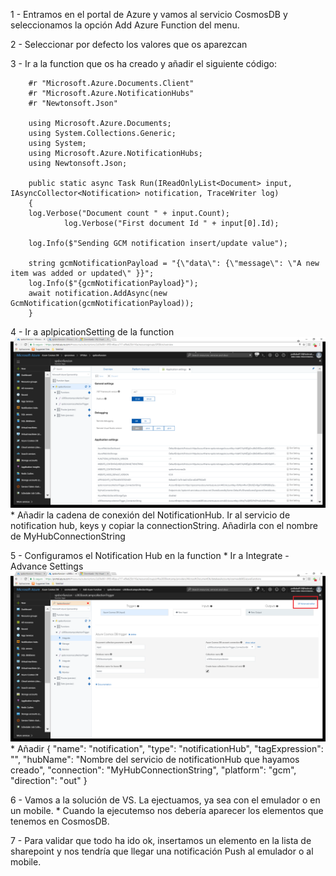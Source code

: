1 - Entramos en el portal de Azure y vamos al servicio CosmosDB y seleccionamos la opción Add Azure Function del menu.

2 - Seleccionar por defecto los valores que os aparezcan

3 - Ir a la function que os ha creado y añadir el siguiente código:

        #r "Microsoft.Azure.Documents.Client"
        #r "Microsoft.Azure.NotificationHubs"
        #r "Newtonsoft.Json"

        using Microsoft.Azure.Documents;
        using System.Collections.Generic;
        using System;
        using Microsoft.Azure.NotificationHubs;
        using Newtonsoft.Json;

        public static async Task Run(IReadOnlyList<Document> input,  IAsyncCollector<Notification> notification, TraceWriter log)
        {
        log.Verbose("Document count " + input.Count);
                log.Verbose("First document Id " + input[0].Id);

        log.Info($"Sending GCM notification insert/update value");    
        
        string gcmNotificationPayload = "{\"data\": {\"message\": \"A new item was added or updated\" }}";
        log.Info($"{gcmNotificationPayload}");
        await notification.AddAsync(new GcmNotification(gcmNotificationPayload));   
        }

4 - Ir a aplpicationSetting de la function
        ![alt text](/AzureParaOffice365Developers/Media/AzureFunction/AppSettings.png)         
        * Añadir la cadena de conexión del NotificationHub. Ir al servicio de notification hub, keys y copiar la connectionString.
      Añadirla con el nombre de MyHubConnectionString        

5 - Configuramos el Notification Hub en la function
        * Ir a Integrate - Advance Settings
        ![alt text](/AzureParaOffice365Developers/Media/AzureFunction/AdvanceSettings.png)         
        * Añadir
                {
                        "name": "notification",
                        "type": "notificationHub",
                        "tagExpression": "",
                        "hubName": "Nombre del servicio de notificationHub que hayamos creado",
                        "connection": "MyHubConnectionString",
                        "platform": "gcm",
                        "direction": "out"
                }        

6 - Vamos a la solución de VS. La ejectuamos, ya sea con el emulador o en un mobile.
        * Cuando la ejecutemso nos debería aparecer los elementos que tenemos en CosmosDB.

7 - Para validar que todo ha ido ok, insertamos un elemento en la lista de sharepoint y nos tendría que llegar una notificación Push al emulador o al mobile.
        


